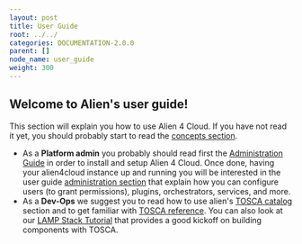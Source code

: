 ```yaml
---
layout: post
title: User Guide
root: ../../
categories: DOCUMENTATION-2.0.0
parent: []
node_name: user_guide
weight: 300
---
```


## Welcome to Alien's user guide!

This section will explain you how to use Alien 4 Cloud. If you have not read it yet, you should probably start to read the [concepts section](#/documentation/2.0.0/concepts/concepts.html).

* As a __Platform admin__ you probably should read first the [Administration Guide](#/documentation/2.0.0/admin_guide/index.html) in order to install and setup Alien 4 Cloud. Once done, having your alien4cloud instance up and running you will be interested in the user guide [administration section](#/documentation/2.0.0/user_guide/admin.html) that explain how you can configure users (to grant permissions), plugins, orchestrators, services, and more.
* As a __Dev-Ops__ we suggest you to read how to use alien's [TOSCA catalog](#/documentation/2.0.0/user_guide/catalog.html) section and to get familiar with [TOSCA reference](#/documentation/2.0.0/devops_guide/tosca_concepts.html). You can also look at our [LAMP Stack Tutorial](#/documentation/2.0.0/devops_guide/lamp_stack_tutorial/lamp_stack.html) that provides a good kickoff on building components with TOSCA.
